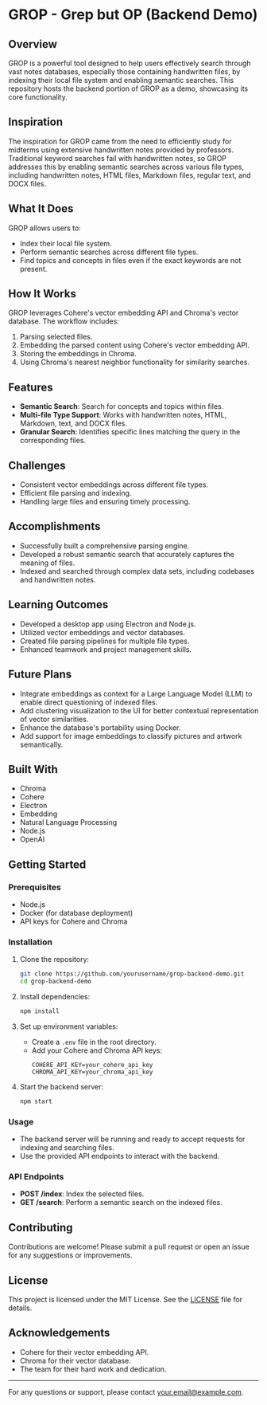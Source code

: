 # GROP - Grep but OP (Backend Demo)

## Overview

GROP is a powerful tool designed to help users effectively search through vast notes databases, especially those containing handwritten files, by indexing their local file system and enabling semantic searches. This repository hosts the backend portion of GROP as a demo, showcasing its core functionality.

## Inspiration

The inspiration for GROP came from the need to efficiently study for midterms using extensive handwritten notes provided by professors. Traditional keyword searches fail with handwritten notes, so GROP addresses this by enabling semantic searches across various file types, including handwritten notes, HTML files, Markdown files, regular text, and DOCX files.

## What It Does

GROP allows users to:
- Index their local file system.
- Perform semantic searches across different file types.
- Find topics and concepts in files even if the exact keywords are not present.

## How It Works

GROP leverages Cohere's vector embedding API and Chroma's vector database. The workflow includes:
1. Parsing selected files.
2. Embedding the parsed content using Cohere's vector embedding API.
3. Storing the embeddings in Chroma.
4. Using Chroma's nearest neighbor functionality for similarity searches.

## Features

- **Semantic Search**: Search for concepts and topics within files.
- **Multi-file Type Support**: Works with handwritten notes, HTML, Markdown, text, and DOCX files.
- **Granular Search**: Identifies specific lines matching the query in the corresponding files.

## Challenges

- Consistent vector embeddings across different file types.
- Efficient file parsing and indexing.
- Handling large files and ensuring timely processing.

## Accomplishments

- Successfully built a comprehensive parsing engine.
- Developed a robust semantic search that accurately captures the meaning of files.
- Indexed and searched through complex data sets, including codebases and handwritten notes.

## Learning Outcomes

- Developed a desktop app using Electron and Node.js.
- Utilized vector embeddings and vector databases.
- Created file parsing pipelines for multiple file types.
- Enhanced teamwork and project management skills.

## Future Plans

- Integrate embeddings as context for a Large Language Model (LLM) to enable direct questioning of indexed files.
- Add clustering visualization to the UI for better contextual representation of vector similarities.
- Enhance the database's portability using Docker.
- Add support for image embeddings to classify pictures and artwork semantically.

## Built With

- Chroma
- Cohere
- Electron
- Embedding
- Natural Language Processing
- Node.js
- OpenAI

## Getting Started

### Prerequisites

- Node.js
- Docker (for database deployment)
- API keys for Cohere and Chroma

### Installation

1. Clone the repository:
    ```sh
    git clone https://github.com/yourusername/grop-backend-demo.git
    cd grop-backend-demo
    ```

2. Install dependencies:
    ```sh
    npm install
    ```

3. Set up environment variables:
    - Create a `.env` file in the root directory.
    - Add your Cohere and Chroma API keys:
      ```
      COHERE_API_KEY=your_cohere_api_key
      CHROMA_API_KEY=your_chroma_api_key
      ```

4. Start the backend server:
    ```sh
    npm start
    ```

### Usage

- The backend server will be running and ready to accept requests for indexing and searching files.
- Use the provided API endpoints to interact with the backend.

### API Endpoints

- **POST /index**: Index the selected files.
- **GET /search**: Perform a semantic search on the indexed files.

## Contributing

Contributions are welcome! Please submit a pull request or open an issue for any suggestions or improvements.

## License

This project is licensed under the MIT License. See the [LICENSE](LICENSE) file for details.

## Acknowledgements

- Cohere for their vector embedding API.
- Chroma for their vector database.
- The team for their hard work and dedication.

---

For any questions or support, please contact [your.email@example.com](mailto:your.email@example.com).
